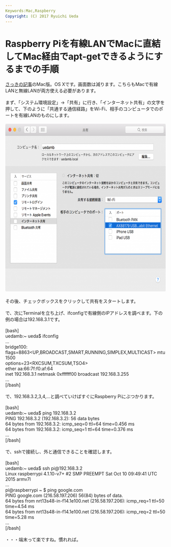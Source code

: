 ```yaml
---
Keywords:Mac,Raspberry
Copyright: (C) 2017 Ryuichi Ueda
---
```

# Raspberry Piを有線LANでMacに直結してMac経由でapt-getできるようにするまでの手順
<a href="https://blog.ueda.asia/?p=8694">さっきの記事</a>のMac版。OS Xです。画面数は減ります。こちらもMacで有線LANと無線LANが両方使える必要があります。<br />
<br />
まず、「システム環境設定」->「共有」に行き、「インターネット共有」の文字を押して、下のように「共通する通信経路」をWi-Fi、相手のコンピュータでのポートを有線LANのものにします。<br />
<br />
<a href="b4a50e93b43b3f8ceac1b3318a9cfd9a.png"><img src="b4a50e93b43b3f8ceac1b3318a9cfd9a-1024x814.png" alt="スクリーンショット 2016-09-06 14.51.38" width="660" height="525" class="aligncenter size-large wp-image-8720" /></a><br />
<br />
その後、チェックボックスをクリックして共有をスタートします。<br />
<br />
で、次にTerminalを立ち上げ、ifconfigで有線側のIPアドレスを調べます。下の例の場合は192.168.3.1です。<br />
<br />
[bash]<br />
uedamb:~ ueda$ ifconfig<br />
...<br />
bridge100: flags=8863&lt;UP,BROADCAST,SMART,RUNNING,SIMPLEX,MULTICAST&gt; mtu 1500<br />
	options=23&lt;RXCSUM,TXCSUM,TSO4&gt;<br />
	ether aa:66:7f:f0:af:64 <br />
	inet 192.168.3.1 netmask 0xffffff00 broadcast 192.168.3.255<br />
...<br />
[/bash]<br />
<br />
で、192.168.3.2,3,4,...と調べていけばすぐにRaspberry Piにぶつかります。<br />
<br />
[bash]<br />
uedamb:~ ueda$ ping 192.168.3.2<br />
PING 192.168.3.2 (192.168.3.2): 56 data bytes<br />
64 bytes from 192.168.3.2: icmp_seq=0 ttl=64 time=0.456 ms<br />
64 bytes from 192.168.3.2: icmp_seq=1 ttl=64 time=0.376 ms<br />
...<br />
[/bash]<br />
<br />
で、sshで接続し、外と通信できることを確認します。<br />
<br />
[bash]<br />
uedamb:~ ueda$ ssh pi\@192.168.3.2<br />
Linux raspberrypi 4.1.10-v7+ #2 SMP PREEMPT Sat Oct 10 09:49:41 UTC 2015 armv7l<br />
...<br />
pi\@raspberrypi ~ $ ping google.com<br />
PING google.com (216.58.197.206) 56(84) bytes of data.<br />
64 bytes from nrt13s48-in-f14.1e100.net (216.58.197.206): icmp_req=1 ttl=50 time=4.54 ms<br />
64 bytes from nrt13s48-in-f14.1e100.net (216.58.197.206): icmp_req=2 ttl=50 time=5.28 ms<br />
...<br />
[/bash]<br />
<br />
・・・端末って楽ですね。慣れれば。

